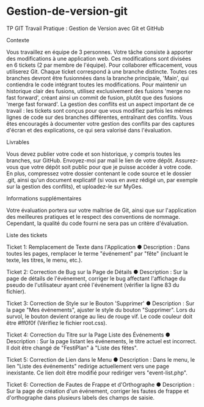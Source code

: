 # Gestion-de-version-git
TP GIT
Travail Pratique : Gestion de Version avec Git et GitHub


Contexte

Vous travaillez en équipe de 3 personnes.
Votre tâche consiste à apporter des modifications à une application web. Ces modifications sont divisées en 6 tickets (2 par membre de l'équipe).
Pour collaborer efficacement, vous utiliserez Git. Chaque ticket correspond à une branche distincte.
Toutes ces branches devront être fusionnées dans la branche principale, 'Main', qui contiendra le code intégrant toutes les modifications. Pour maintenir un historique clair des fusions, utilisez exclusivement des fusions 'merge no fast forward', créant ainsi un commit de fusion, plutôt que des fusions 'merge fast forward'.
La gestion des conflits est un aspect important de ce travail : les tickets sont conçus pour que vous modifiez parfois les mêmes lignes de code sur des branches différentes, entraînant des conflits. Vous êtes encouragés à documenter votre gestion des conflits par des captures d'écran et des explications, ce qui sera valorisé dans l'évaluation.


Livrables

Vous devez publier votre code et son historique, y compris toutes les branches, sur GitHub. Envoyez-moi par mail le lien de votre dépôt. Assurez-vous que votre dépôt soit public pour que je puisse accéder à votre code.
En plus, compressez votre dossier contenant le code source et le dossier .git, ainsi qu'un document explicatif (si vous en avez rédigé un, par exemple sur la gestion des conflits), et uploadez-le sur MyGes.


Informations supplémentaires

Votre évaluation portera sur votre maîtrise de Git, ainsi que sur l'application des meilleures pratiques et le respect des conventions de nommage. Cependant, la qualité du code fourni ne sera pas un critère d'évaluation.


Liste des tickets

Ticket 1: Remplacement de Texte dans l'Application
● Description : Dans toutes les pages, remplacer le terme "événement" par "fête" (incluant le texte, les titres, le menu, etc.).

Ticket 2: Correction de Bug sur la Page de Détails
● Description : Sur la page de détails de l'événement, corriger le bug affectant l'affichage du pseudo de l'utilisateur ayant créé l'événement (vérifier la ligne 83 du fichier).

Ticket 3: Correction de Style sur le Bouton 'Supprimer'
● Description : Sur la page "Mes événements", ajuster le style du bouton "Supprimer". Lors du survol, le bouton devient orange au lieu de rouge vif. Le code couleur doit être #ff0f0f (Vérifiez le fichier root.css).

Ticket 4: Correction du Titre sur la Page Liste des Événements
● Description : Sur la page listant les événements, le titre actuel est incorrect.
Il doit être changé de "FestiPlan" à "Liste des fêtes".

Ticket 5: Correction de Lien dans le Menu
● Description : Dans le menu, le lien "Liste des événements" redirige actuellement vers une page inexistante. Ce lien doit être modifié pour rediriger vers "event-list.php".

Ticket 6: Correction de Fautes de Frappe et d'Orthographe
● Description : Sur la page de création d'un événement, corriger les fautes de frappe et d'orthographe dans plusieurs labels des champs de saisie.
